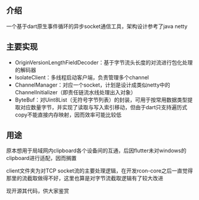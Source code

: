 ## 介绍 
一个基于dart原生事件循环的异步socket通信工具，架构设计参考了java netty

## 主要实现
*   OriginVersionLengthFieldDecoder：基于字节流头长度的对流进行包化处理的解码器
*   IsolateClient：多线程启动客户端，负责管理多个channel
*   ChannelManager：对应一个socket，计划是设计成类似netty中的ChannelInitializer（即责任链流水线处理出入对象）
*   ByteBuf：对Uint8List（无符号字节列表）的封装，可用于按常用数据类型提取对应数量字节，并实现了读取与写入索引移动，但由于dart只支持遍历式copy不能直接内存映射，因而效率可能比较低

## 用途
原本想用于局域网内clipboard各个设备间的互通，后因flutter未对windows的clipboard进行适配，因而搁置

client文件夹为对TCP socket流的主要处理逻辑，在开发rcon-core之后一直觉得那里的流截取做得不好，这里也算是对字节流截取逻辑有了较大改进

现开源其代码，供大家鉴赏

